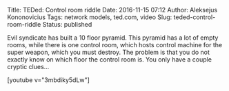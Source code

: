 Title: TEDed: Control room riddle
Date: 2016-11-15 07:12
Author: Aleksejus Kononovicius
Tags: network models, ted.com, video
Slug: teded-control-room-riddle
Status: published

Evil syndicate has
built a 10 floor pyramid. This pyramid has a lot of empty rooms, while
there is one control room, which hosts control machine for the super
weapon, which you must destroy. The problem is that you do not exactly
know on which floor the control room is. You only have a couple cryptic
clues...

[youtube v="3mbdiky5dLw"]

